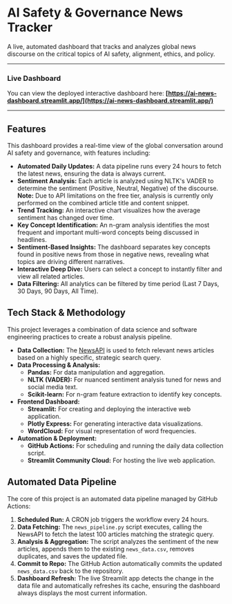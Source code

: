 # AI Safety & Governance News Tracker

A live, automated dashboard that tracks and analyzes global news discourse on the critical topics of AI safety, alignment, ethics, and policy.

---
### Live Dashboard

You can view the deployed interactive dashboard here:
**[https://ai-news-dashboard.streamlit.app/](https://ai-news-dashboard.streamlit.app/)**

---

## Features

This dashboard provides a real-time view of the global conversation around AI safety and governance, with features including:

- **Automated Daily Updates:** A data pipeline runs every 24 hours to fetch the latest news, ensuring the data is always current.
- **Sentiment Analysis:** Each article is analyzed using NLTK's VADER to determine the sentiment (Positive, Neutral, Negative) of the discourse. **Note:** Due to API limitations on the free tier, analysis is currently only performed on the combined article title and content snippet.
- **Trend Tracking:** An interactive chart visualizes how the average sentiment has changed over time.
- **Key Concept Identification:** An n-gram analysis identifies the most frequent and important multi-word concepts being discussed in headlines.
- **Sentiment-Based Insights:** The dashboard separates key concepts found in positive news from those in negative news, revealing what topics are driving different narratives.
- **Interactive Deep Dive:** Users can select a concept to instantly filter and view all related articles.
- **Data Filtering:** All analytics can be filtered by time period (Last 7 Days, 30 Days, 90 Days, All Time).

## Tech Stack & Methodology

This project leverages a combination of data science and software engineering practices to create a robust analysis pipeline.

- **Data Collection:** The [NewsAPI](https://newsapi.org/) is used to fetch relevant news articles based on a highly specific, strategic search query.
- **Data Processing & Analysis:**
    - **Pandas:** For data manipulation and aggregation.
    - **NLTK (VADER):** For nuanced sentiment analysis tuned for news and social media text.
    - **Scikit-learn:** For n-gram feature extraction to identify key concepts.
- **Frontend Dashboard:**
    - **Streamlit:** For creating and deploying the interactive web application.
    - **Plotly Express:** For generating interactive data visualizations.
    - **WordCloud:** For visual representation of word frequencies.
- **Automation & Deployment:**
    - **GitHub Actions:** For scheduling and running the daily data collection script.
    - **Streamlit Community Cloud:** For hosting the live web application.

## Automated Data Pipeline

The core of this project is an automated data pipeline managed by GitHub Actions:

1.  **Scheduled Run:** A CRON job triggers the workflow every 24 hours.
2.  **Data Fetching:** The `news_pipeline.py` script executes, calling the NewsAPI to fetch the latest 100 articles matching the strategic query.
3.  **Analysis & Aggregation:** The script analyzes the sentiment of the new articles, appends them to the existing `news_data.csv`, removes duplicates, and saves the updated file.
4.  **Commit to Repo:** The GitHub Action automatically commits the updated `news_data.csv` back to the repository.
5.  **Dashboard Refresh:** The live Streamlit app detects the change in the data file and automatically refreshes its cache, ensuring the dashboard always displays the most current information.
